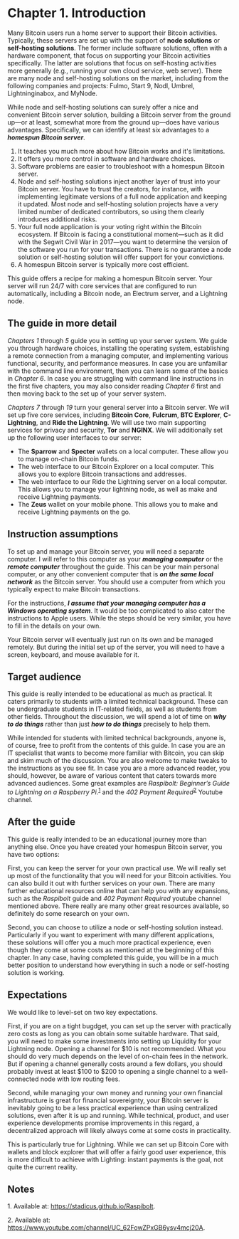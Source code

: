 # Chapter 1. Introduction

Many Bitcoin users run a home server to support their Bitcoin activities. Typically, these servers are set up with the support of **node solutions** or **self-hosting solutions**. The former include software solutions, often with a hardware component, that focus on supporting your Bitcoin activities specifically. The latter are solutions that focus on self-hosting activities more generally (e.g., running your own cloud service, web server). There are many node and self-hosting solutions on the market, including from the following companies and projects: Fulmo, Start 9, Nodl, Umbrel, Lightninginabox, and MyNode.  

While node and self-hosting solutions can surely offer a nice and convenient Bitcoin server solution, building a Bitcoin server from the ground up—or at least, somewhat more from the ground up—does have various advantages. Specifically, we can identify at least six advantages to a ***homespun Bitcoin server***.      

1. It teaches you much more about how Bitcoin works and it's limitations.
2. It offers you more control in software and hardware choices.
3. Software problems are easier to troubleshoot with a homespun Bitcoin server. 
4. Node and self-hosting solutions inject another layer of trust into your Bitcoin server. You have to trust the creators, for instance, with implementing legitimate versions of a full node application and keeping it updated. Most node and self-hosting solution projects have a very limited number of dedicated contributors, so using them clearly introduces additional risks.
5. Your full node application is your voting right within the Bitcoin ecosystem. If Bitcoin is facing a constitutional moment—such as it did with the Segwit Civil War in 2017—you want to determine the version of the software you run for your transactions. There is no guarantee a node solution or self-hosting solution will offer support for your convictions.  
6. A homespun Bitcoin server is typically more cost efficient.    

This guide offers a recipe for making a homespun Bitcoin server. Your server will run 24/7 with core services that are configured to run automatically, including a Bitcoin node, an Electrum server, and a Lightning node. 


## The guide in more detail

*Chapters 1* through *5* guide you in setting up your server system. We guide you through hardware choices, installing the operating system, establishing a remote connection from a managing computer, and implementing various functional, security, and performance measures. In case you are unfamiliar with the command line environment, then you can learn some of the basics in *Chapter 6*. In case you are struggling with command line instructions in the first five chapters, you may also consider reading *Chapter 6* first and then moving back to the set up of your server system.    

*Chapters 7* through *19* turn your general server into a Bitcoin server. We will set up five core services, including **Bitcoin Core**, **Fulcrum**, **BTC Explorer**, **C-Lightning**, and **Ride the Lightning**. We will use two main supporting services for privacy and security, **Tor** and **NGINX**. We will additionally set up the following user interfaces to our server:

* The **Sparrow** and **Specter** wallets on a local computer. These allow you to manage on-chain Bitcoin funds.
* The web interface to our Bitcoin Explorer on a local computer. This allows you to explore Bitcoin transactions and addresses. 
* The web interface to our Ride the Lightning server on a local computer. This allows you to manage your lightning node, as well as make and receive Lightning payments. 
* The **Zeus** wallet on your mobile phone. This allows you to make and receive Lightning payments on the go. 


## Instruction assumptions

To set up and manage your Bitcoin server, you will need a separate computer. I will refer to this computer as your ***managing computer*** or the ***remote computer*** throughout the guide. This can be your main personal computer, or any other convenient computer that is ***on the same local network*** as the Bitcoin server. You should use a computer from which you typically expect to make Bitcoin transactions. 

For the instructions, ***I assume that your managing computer has a Windows operating system***. It would be too complicated to also cater the instructions to Apple users. While the steps should be very similar, you have to fill in the details on your own.   

Your Bitcoin server will eventually just run on its own and be managed remotely. But during the initial set up of the server, you will need to have a screen, keyboard, and mouse available for it. 


## Target audience

This guide is really intended to be educational as much as practical. It caters primarily to students with a limited technical background. These can be undergraduate students in IT-related fields, as well as students from other fields. Throughout the discussion, we will spend a lot of time on ***why to do things*** rather than just ***how to do things*** precisely to help them. 

While intended for students with limited technical backgrounds, anyone is, of course, free to profit from the contents of this guide. In case you are an IT specialist that wants to become more familiar with Bitcoin, you can skip and skim much of the discussion. You are also welcome to make tweaks to the instructions as you see fit. In case you are a more advanced reader, you should, however, be aware of various content that caters towards more advanced audiences. Some great examples are *Raspibolt: Beginner’s Guide to Lightning on a Raspberry Pi*.<sup>[1](#footnote1)</sup> and the *402 Payment Required*<sup>[2](#footnote2)</sup> Youtube channel. 


## After the guide

This guide is really intended to be an educational journey more than anything else. Once you have created your homespun Bitcoin server, you have two options:

First, you can keep the server for your own practical use. We will really set up most of the functionality that you will need for your Bitcoin activities. You can also build it out with further services on your own. There are many further educational resources online that can help you with any expansions, such as the *Raspibolt* guide and *402 Payment Required* youtube channel mentioned above. There really are many other great resources available, so definitely do some research on your own.  

Second, you can choose to utilize a node or self-hosting solution instead. Particularly if you want to experiment with many different applications, these solutions will offer you a much more practical experience, even though they come at some costs as mentioned at the beginning of this chapter. In any case, having completed this guide, you will be in a much better position to understand how everything in such a node or self-hosting solution is working. 


## Expectations

We would like to level-set on two key expectations.

First, if you are on a tight bugdget, you can set up the server with practically zero costs as long as you can obtain some suitable hardware. That said, you will need to make some investments into setting up Liquidity for your Lightning node. Opening a channel for $10 is not recommended. What you should do very much depends on the level of on-chain fees in the network. But if opening a channel generally costs around a few dollars, you should probably invest at least $100 to $200 to opening a single channel to a well-connected node with low routing fees.  

Second, while managing your own money and running your own financial infrastructure is great for financial sovereignty, your Bitcoin server is inevitably going to be a less practical experience than using centralized solutions, even after it is up and running. While technical, product, and user experience developments promise improvements in this regard, a decentralized approach will likely always come at some costs in practicality. 

This is particularly true for Lightning. While we can set up Bitcoin Core with wallets and block explorer that will offer a fairly good user experience, this is more difficult to achieve with Lighting: instant payments is the goal, not quite the current reality. 


## Notes

<a name="footnote1">1</a>. Available at: https://stadicus.github.io/Raspibolt. 

<a name="footnote2">2</a>. Available at: https://www.youtube.com/channel/UC_62FowZPxGB6ysv4mcj20A. 